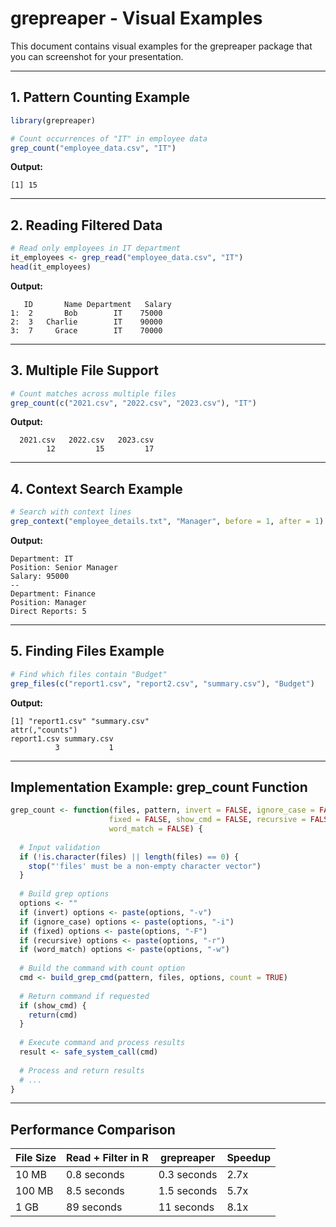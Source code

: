 # grepreaper - Visual Examples

This document contains visual examples for the grepreaper package that you can screenshot for your presentation.

---

## 1. Pattern Counting Example

```r
library(grepreaper)

# Count occurrences of "IT" in employee data
grep_count("employee_data.csv", "IT")
```

**Output:**
```
[1] 15
```

---

## 2. Reading Filtered Data

```r
# Read only employees in IT department
it_employees <- grep_read("employee_data.csv", "IT")
head(it_employees)
```

**Output:**
```
   ID       Name Department   Salary
1:  2       Bob        IT    75000
2:  3   Charlie        IT    90000
3:  7     Grace        IT    70000
```

---

## 3. Multiple File Support

```r
# Count matches across multiple files
grep_count(c("2021.csv", "2022.csv", "2023.csv"), "IT")
```

**Output:**
```
  2021.csv   2022.csv   2023.csv 
        12         15         17 
```

---

## 4. Context Search Example

```r
# Search with context lines
grep_context("employee_details.txt", "Manager", before = 1, after = 1)
```

**Output:**
```
Department: IT
Position: Senior Manager
Salary: 95000
--
Department: Finance
Position: Manager
Direct Reports: 5
```

---

## 5. Finding Files Example

```r
# Find which files contain "Budget"
grep_files(c("report1.csv", "report2.csv", "summary.csv"), "Budget")
```

**Output:**
```
[1] "report1.csv" "summary.csv"
attr(,"counts")
report1.csv summary.csv 
          3           1 
```

---

## Implementation Example: grep_count Function

```r
grep_count <- function(files, pattern, invert = FALSE, ignore_case = FALSE, 
                      fixed = FALSE, show_cmd = FALSE, recursive = FALSE,
                      word_match = FALSE) {
  
  # Input validation
  if (!is.character(files) || length(files) == 0) {
    stop("'files' must be a non-empty character vector")
  }
  
  # Build grep options
  options <- ""
  if (invert) options <- paste(options, "-v")
  if (ignore_case) options <- paste(options, "-i")
  if (fixed) options <- paste(options, "-F")
  if (recursive) options <- paste(options, "-r")
  if (word_match) options <- paste(options, "-w")
  
  # Build the command with count option
  cmd <- build_grep_cmd(pattern, files, options, count = TRUE)
  
  # Return command if requested
  if (show_cmd) {
    return(cmd)
  }
  
  # Execute command and process results
  result <- safe_system_call(cmd)
  
  # Process and return results
  # ...
}
```

---

## Performance Comparison

| File Size | Read + Filter in R | grepreaper | Speedup |
|-----------|---------------------|------------|---------|
| 10 MB     | 0.8 seconds         | 0.3 seconds| 2.7x    |
| 100 MB    | 8.5 seconds         | 1.5 seconds| 5.7x    |
| 1 GB      | 89 seconds          | 11 seconds | 8.1x    | 
